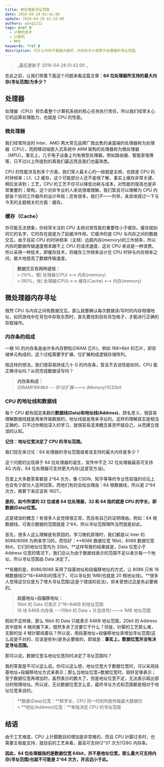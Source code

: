 ```yaml
---
title: 微处理器寻址范围
date: 2016-04-28 01:42:00
update: 2016-04-28 01:42:00
authors: wang1212
tags: &ref_0
  - 计算机技术
  - 计算机
  - MPU
keywords: *ref_0
description: 为什么内存不是越大越好，内存的大小受限于处理器的寻址范围。
---
```


> _最后更新于 2016-04-28 01:42:00 _

在此之前，让我们带着下面这个问题来看这篇文章：**64 位处理器所支持的最大内存(寻址范围)为多少？**

<!-- truncate -->

## 处理器

处理器（CPU）担负着整个计算机系统的核心任务执行责任，所以我们经常关心它的运算处理能力，也就是 CPU 的性能。

### 微处理器

我们经常所说的 Inter、AMD 两大常见品牌厂商出售的桌面端的处理器称为处理器（CPU），而把移动端嵌入式系统中 ARM 架构的处理器称为微处理器（MPU）。事实上，几乎电子设备上均有微型处理器，例如路由器、智能家电等等，只不过以上所提到的离我们最近而且我们也最熟悉。

CPU 的性能涉及到多个方面，我们常人最关心的一般就是主频，也就是 CPU 的时钟频率；L1、L2 缓存，这个可能部分人还不是很了解，事实上缓存非常关键，稍后会讲到；工艺，CPU 的工艺不仅可以降低功耗与成本，对性能的提高也是非常重要的；架构，这个对非专业的人来说很难理解，我们暂且可以理解为 CPU 内部各个协同工作器件的设计布局；还有很多，我们不一一列举，来具体探讨一下与今天的主题相关的方面：缓存。

### 缓存（Cache）

你可能无法想象，你经常关注的 CPU 主频对其性能的重要性小于缓存。缓存就如同它的名字，它的存在就是为了起缓冲作用。它缓冲的是 CPU 与内存之间的数据交互。由于目前 CPU 的时钟频率（主频）远超内存(memory)的工作频率，所以内存的数据传输速度根本跟不上 CPU 的请求速度，这对 CPU 来说是一种浪费。所以采用一种技术，即缓存技术，将缓存工作频率设计在 CPU 时钟与内存频率之间，极大地提高了数据传输速度。

> **数据交互有两种途径：** <br /> > [10%，慢] 处理器(CPU) <--> 内存(memory) <br /> > [90%，快] 处理器(CPU) <--> 缓存(Cache) <--> 内存(memory)

## 微处理器内存寻址

既然 CPU 与内存之间有数据交互，那么就要确认每次数据读/写时的内存物理地址，如同游戏中在背包中存取东西时，首先要找到目标背包格子，才能进行正确的存取操作。

### 内存条的组成

一根 1G 的内存条是由许多内存颗粒(DRAM 芯片)，例如 16K\*8bit 的芯片，即存储单元构成的，这个过程需要字扩展、位扩展构成逻辑存储阵列。

按这样的想法，我们很容易拼成几十 G 的内存条，暂且不去说性能如何，CPU 能正确寻址吗？从而完成数据读写吗？

> **内存条构成：** <br />
> (DRAM)16K*8bit ---字/位扩展---> (Memory)1G*32bit

### CPU 的地址线和数据线

每个 CPU 都有固定条数的**数据线(Data)**和**地址线(Address)**，顾名思义，很容易理解数据线就是用来传输数据的，地址线就是用来寻址的。这样的理解其实是相当正确的，只不过你稍加深入的学习，就很容易混淆概念甚至怀疑自己，从而建立错误的认知。

**记住：地址位宽决定了 CPU 的寻址范围。**

我们现在来讨论：64 处理器的寻址范围或者说支持的最大内存是多少？

这个问题的出现缘于 64 位处理器的诞生，宣传中不乏 32 位处理器最高可支持 4G 内存，64 位处理器可支持更大内存(这是官方话)。

百度上大多数答案都是 2^64 次方，像 CSDN、知乎等等的专业性较强的论坛上也会有少部分人这样回答。而他们有的会给出理由：64 根数据线，所以是 2^64 次方，换算下来应该有 16GT。

**是的，如今所谓的 32 位或者 64 位处理器，32 和 64 指的就是 CPU 的字长，即数据(Data)位宽。**

这是错误的概念！有很多人会觉得很正常，而且有自己的证明理由。例如：64 根数据线，可表示数据的范围就是 2^64，所以寻址范围理所当然就是如此。

首先，很多人这么理解是有原因的。学习微机原理时，我们都是以 Inter 的 8086/8088 为例来学习的，而恰好：**8086 数据位宽 16bit，8088 数据位宽 8bit，它们的地址位宽均为 20bit。**这样导致的结果就是，Data 位宽小于 Address 位宽的情况下，我们总以为由于数据线表示的范围不足以表示每一个地址，所以寻址范围由 Data 决定了。

**有趣的是，8086/8088 采用了段基地址和段偏移地址的方式，让 8086 只有 16 根数据线(2^16=64KB)的情况下，可以寻址到 1MB(也就是 20 根地址线)。**很多人觉得这仅仅是为了增大寻址范围(这是个错误的说法)，却未曾想过这是务必要做的。

> **段基地址+段偏移地址：** <br />
> 16bit 的 Data 可表示 2^16=64KB 的地址范围 <br />
> 16 块 64KB 内存条 ---(16bit 的 Data + 片选信号)---> 1MB 地址范围

假如不这样做，那么 16bit 的 Data 只能表示 64KB 地址范围，20bit 的 Address 其中就有 4 根闲置下来，既然多余了还要它干什么？但是，针脚的工艺那么难，无聊的加 4 根针脚闹着玩？所以说，用段基地址+段偏移地址来增加寻址范围(这么说是不对的，应该是弥补)是务必要做的，即就是：**事实上，数据位宽并没有决定寻址范围。**

那可以说，数据位宽与地址位宽同时决定了寻址范围吗？

我的答案是不可以这么说。你可以这么想，地址位宽大于数据位宽时，可以采用段基地址+段偏移地址方式来表示；那么当地址位宽=数据位宽时，刚好足够表示；至于数据位宽再增加时，虽然表示的数大了，但是地址位宽不足，无法表示超出部分的物理地址。所以说，无论数据位宽怎么变，最终寻址方式和范围都是相对于地址位宽来说的。

> **数据(Data)位宽：**即字长，CPU 同一时刻所能传输最大数据位 <br /> > **地址(Address)位宽：**单独决定 CPU 的寻址范围

## 结语

由于工艺难度，CPU 上针脚数目的增加是非常难的，而且 CPU 针脚过多时，也需要主板能支持，就目前的工艺来看，最高可支持(2^37 次方)128G 内存条。

**因此，64 位处理器指的是数据位宽 64bit，并不是地址位宽，那么最大可支持内存(寻址范围)也就不可能是 2^64 次方，并且远小于此。**
